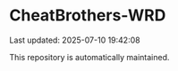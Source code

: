 # CheatBrothers-WRD

Last updated: 2025-07-10 19:42:08

This repository is automatically maintained.
